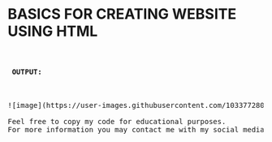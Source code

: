 # BASICS FOR CREATING WEBSITE USING HTML

<pre>

<h4> OUTPUT: </h4>

![image](https://user-images.githubusercontent.com/103377280/196716679-fced330c-6852-45ab-ac50-924a39e808a9.png)

Feel free to copy my code for educational purposes.
For more information you may contact me with my social media accounts.

</pre>
